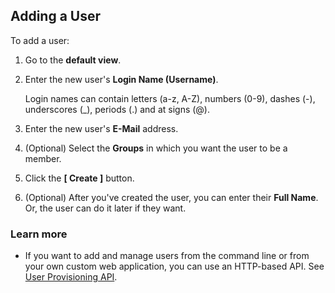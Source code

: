 ## Adding a User

To add a user:

[//]: # (https://doc.owncloud.com/server/10.4/admin_manual/configuration/user/user_configuration.html)

[//]: # (todo: how does user get to the default view?)

1. Go to the **default view**.

1. Enter the new user's **Login Name (Username)**.

   Login names can contain letters (a-z, A-Z), numbers (0-9), dashes (-), underscores (_), periods (.) and at signs (@). 

1. Enter the new user's **E-Mail** address.

1. (Optional) Select the **Groups** in which you want the user to be a member.

1. Click the **[ Create ]** button.

1. (Optional) After you've created the user, you can enter their **Full Name**. Or, the user can do it later if they want.

### Learn more

* If you want to add and manage users from the command line or from your own custom web application, you can use an HTTP-based API. See [User Provisioning API](https://doc.owncloud.com/server/10.4/admin_manual/configuration/user/user_provisioning_api.html).